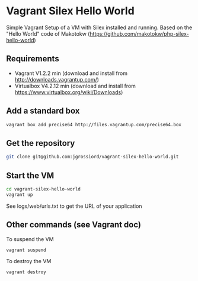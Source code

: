 Vagrant Silex Hello World
==================

Simple Vagrant Setup of a VM with Silex installed and running.
Based on the "Hello World" code of Makotokw (https://github.com/makotokw/php-silex-hello-world)

Requirements
------------------
- Vagrant V1.2.2 min (download and install from http://downloads.vagrantup.com/)
- Virtualbox V4.2.12 min (download and install from https://www.virtualbox.org/wiki/Downloads)

Add a standard box
-------------------
```bash
vagrant box add precise64 http://files.vagrantup.com/precise64.box
```
Get the repository
-------------------
```bash
git clone git@github.com:jgrossiord/vagrant-silex-hello-world.git
```
Start the VM
-------------------
```bash
cd vagrant-silex-hello-world
vagrant up
```
See logs/web/urls.txt to get the URL of your application

Other commands (see Vagrant doc)
--------------------
To suspend the VM
```bash
vagrant suspend
```
To destroy the VM
```bash
vagrant destroy
```